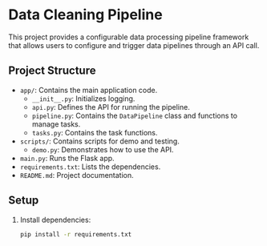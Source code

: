 # Data Cleaning Pipeline

This project provides a configurable data processing pipeline framework that allows users to configure and trigger data pipelines through an API call.

## Project Structure

- `app/`: Contains the main application code.
  - `__init__.py`: Initializes logging.
  - `api.py`: Defines the API for running the pipeline.
  - `pipeline.py`: Contains the `DataPipeline` class and functions to manage tasks.
  - `tasks.py`: Contains the task functions.
- `scripts/`: Contains scripts for demo and testing.
  - `demo.py`: Demonstrates how to use the API.
- `main.py`: Runs the Flask app.
- `requirements.txt`: Lists the dependencies.
- `README.md`: Project documentation.

## Setup

1. Install dependencies:
   ```bash
   pip install -r requirements.txt
